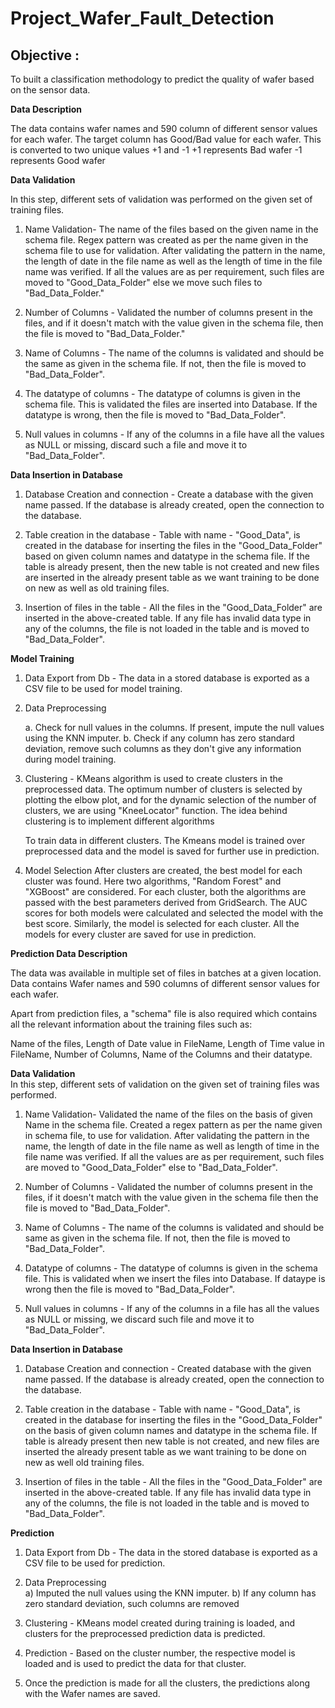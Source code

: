 # Project_Wafer_Fault_Detection

## Objective : 

To built a classification methodology to predict the quality of wafer based on the sensor data. 

<b>Data Description</b>

The data contains wafer names and 590 column of different sensor values for each wafer. The target column has Good/Bad value for each wafer. This is converted to two unique values +1 and -1
+1 represents Bad wafer
-1 represents Good wafer


<b>Data Validation</b>

In this step, different sets of validation was performed on the given set of training files.  
    
   1.  Name Validation- The name of the files based on the given name in the schema file. Regex pattern was created as per the name given in the schema file to          use  for validation. After validating the pattern in the name, the length of date in the file name as well as the length of time in the file name was              verified. If all the values are as per requirement, such files are moved to "Good_Data_Folder" else we move such files to "Bad_Data_Folder."

   2.  Number of Columns - Validated the number of columns present in the files, and if it doesn't match with the value given in the schema file, 
       then the file is moved to "Bad_Data_Folder."

   3. Name of Columns - The name of the columns is validated and should be the same as given in the schema file. If not, then the file is moved to                       "Bad_Data_Folder".

   4. The datatype of columns - The datatype of columns is given in the schema file. This is validated the files are inserted  into Database. If the datatype is         wrong, then the file is moved to "Bad_Data_Folder".

   5. Null values in columns - If any of the columns in a file have all the values as NULL or missing,   discard such a file and move it to "Bad_Data_Folder".

<b>Data Insertion in Database</b>
 
 
  1. Database Creation and connection - Create a database with the given name passed. If the database is already created, open the connection to the database.

  2. Table creation in the database - Table with name - "Good_Data", is created in the database for inserting the files in the "Good_Data_Folder" based on given        column names and datatype in the schema file. If the table is already present, then the new table is not created and new files are inserted in the already        present table as we want training to be done on new as well as old training files.

   
  3. Insertion of files in the table - All the files in the "Good_Data_Folder" are inserted in the above-created table. If any file has invalid data type in any        of the columns, the file is not loaded in the table and is moved to "Bad_Data_Folder".


<b>Model Training</b>

1. Data Export from Db - The data in a stored database is exported as a CSV file to be used for model training.

2. Data Preprocessing

   a. Check for null values in the columns. If present, impute the null values using the KNN imputer.
   b. Check if any column has zero standard deviation, remove such columns as they don't give any information during model training.

3. Clustering - KMeans algorithm is used to create clusters in the preprocessed data. The optimum number of clusters is selected by plotting the elbow plot,         and for the dynamic selection of the number of clusters, we are using "KneeLocator" function. The idea behind clustering is to implement different                 algorithms

   To train data in different clusters. The Kmeans model is trained over preprocessed data and the model is saved for further use in prediction.


4. Model Selection 
     After clusters are created, the best model for each cluster was found. Here two algorithms, "Random Forest" and "XGBoost" are considered. For each cluster,        both the algorithms are passed with the best parameters derived from GridSearch. The AUC scores for both models  were calculated and selected the model with      the best score. Similarly, the model is selected for each cluster. All the models for every cluster are saved for use in prediction.
 
 
 
 
<b>Prediction Data Description</b>
 
The data was available in multiple set of files in batches at a given location. Data contains Wafer names and 590 columns of different sensor values for each wafer. 

Apart from prediction files, a "schema" file is also required which contains all the relevant information about the training files such as:

Name of the files, Length of Date value in FileName, Length of Time value in FileName, Number of Columns, Name of the Columns and their datatype.




<b>Data Validation</b>  
In this step, different sets of validation on the given set of training files was performed. 

1. Name Validation- Validated the name of the files on the basis of given Name in the schema file. Created a regex pattern as per the name given in schema file, to use for validation. After validating the pattern in the name, the length of date in the file name as well as length of time in the file name was verified. If all the values are as per requirement, such files are moved to "Good_Data_Folder" else to "Bad_Data_Folder".

2. Number of Columns - Validated the number of columns present in the files, if it doesn't match with the value given in the schema file then the file is moved to "Bad_Data_Folder".

3. Name of Columns - The name of the columns is validated and should be same as given in the schema file. If not, then the file is moved to "Bad_Data_Folder".

4. Datatype of columns - The datatype of columns is given in the schema file. This is validated when we insert the files into Database. If dataype is wrong then the file is moved to "Bad_Data_Folder".

5. Null values in columns - If any of the columns in a file has all the values as NULL or missing, we discard such file and move it to "Bad_Data_Folder".

<b>Data Insertion in Database</b> 

1. Database Creation and connection - Created database with the given name passed. If the database is already created, open the connection to the database.

2. Table creation in the database - Table with name - "Good_Data", is created in the database for inserting the files in the "Good_Data_Folder" on the basis of given column names and datatype in the schema file. If table is already present then new table is not created, and new files are inserted the already present table as we want training to be done on new as well old training files.

3. Insertion of files in the table - All the files in the "Good_Data_Folder" are inserted in the above-created table. If any file has invalid data type in any of the columns, the file is not loaded in the table and is moved to "Bad_Data_Folder".


<b>Prediction</b> 
 
1. Data Export from Db - The data in the stored database is exported as a CSV file to be used for prediction.

2. Data Preprocessing    
   a) Imputed the null values using the KNN imputer.
   b) If any column has zero standard deviation, such columns are removed

3. Clustering - KMeans model created during training is loaded, and clusters for the preprocessed prediction data is predicted.

4. Prediction - Based on the cluster number, the respective model is loaded and is used to predict the data for that cluster.

5. Once the prediction is made for all the clusters, the predictions along with the Wafer names are saved. 
